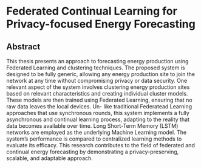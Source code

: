 # Federated Continual Learning for Privacy-focused Energy Forecasting


## Abstract
This thesis presents an approach to forecasting energy production using Federated
Learning and clustering techniques. The proposed system is designed to be fully generic,
allowing any energy production site to join the network at any time without compromising
privacy or data security.
One relevant aspect of the system involves clustering energy production sites based on
relevant characteristics and creating individual cluster models. These models are then
trained using Federated Learning, ensuring that no raw data leaves the local devices. Un-
like traditional Federatead Learning approaches that use synchronous rounds, this system
implements a fully asynchronous and continual learning process, adapting to the reality
that data becomes available over time. Long Short-Term Memory (LSTM) networks
are employed as the underlying Machine Learning model. The system’s performance is
compared to centralized learning methods to evaluate its efficacy.
This research contributes to the field of federated and continual energy forecasting by
demonstrating a privacy-preserving, scalable, and adaptable approach.
